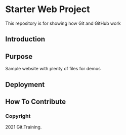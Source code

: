 # Starter Web Project

This repository is for showing how Git and GitHub work
## Introduction
## Purpose

Sample website with plenty of files for demos

## Deployment
## How To Contribute

### Copyright
2021 Git.Training.